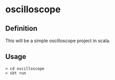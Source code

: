 oscilloscope
============

Definition
----------

This will be a simple oscilloscope project in scala.

Usage
-----

    > cd oscilloscope
    > sbt run
